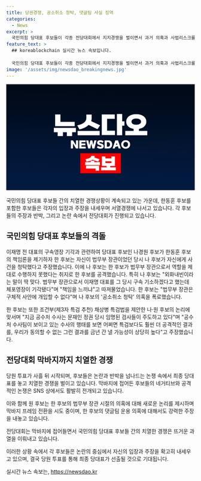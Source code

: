 ```yaml
---
title: 당권경쟁, 공소취소 청탁, 댓글팀 사실 징역
categories:
  - News
excerpt: >
  국민의힘 당대표 후보들이 각종 전당대회에서 지지경쟁을 벌이면서 과거 의혹과 사법리스크를 이야기하고 있습니다. 특히 한동훈 후보는 상대 후보에 대한 반격에 돌입하며 논쟁을 펼치고 있습니다. 전당대회는 막바지에 접어들면서 후보들의 공방도 치열해지고 있는데, 이에 관심이 모이고 있습니다. 2024.07.17.
feature_text: >
  ## koreablockchain 실시간 뉴스 속보입니다.

  국민의힘 당대표 후보들이 각종 전당대회에서 지지경쟁을 벌이면서 과거 의혹과 사법리스크를 이야기하고 있습니다. 특히 한동훈 후보는 상대 후보에 대한 반격에 돌입하며 논쟁을 펼치고 있습니다. 전당대회는 막바지에 접어들면서 후보들의 공방도 치열해지고 있는데, 이에 관심이 모이고 있습니다. 2024.07.17.
image: '/assets/img/newsdao_breakingnews.jpg'
---
```


<p><img src="/assets/img/newsdao_breakingnews.jpg" alt="koreablockchain 속보" /></p>

<p>국민의힘 당대표 후보들 간의 치열한 경쟁상황이 계속되고 있는 가운데, 한동훈 후보를 포함한 후보들은 각자의 입장과 주장을 내세우며 서열경쟁에 나서고 있습니다. 각 후보들의 주장과 반박, 그리고 논란 속에서 전당대회가 진행되고 있습니다.</p>

<h2 data-ke-size="size26">국민의힘 당대표 후보들의 격돌</h2>

<p>이재명 전 대표의 구속영장 기각과 관련하여 당대표 후보인 나경원 후보가 한동훈 후보의 책임론을 제기하자 한 후보는 자신이 법무부 장관이었던 당시 나 후보가 자신에게 사건을 청탁했다고 주장했습니다. 이에 나 후보는 한 후보가 법무부 장관으로서 역할을 제대로 수행하지 못했다는 취지로 한 후보를 공격했습니다. 특히 나 후보는 "외화내빈이라는 말이 딱 맞다. 법무부 장관으로서 이재명 대표를 그 당시 구속 기소하겠다고 했는데 체포영장이 기각됐다"며 "책임을 느끼냐"고 따져물었습니다. 한 후보는 "법무부 장관은 구체적 사안에 개입할 수 없다"며 나 후보의 '공소취소 청탁' 의혹을 폭로했습니다.</p>

<p>한 후보는 또한 조건부(제3자 특검 추천) 채상병 특검법을 제안한 나·원 후보의 논리에 맞서며 "지금 공수처 수사는 문재인 정권 당시 임명된 검사들이 주도하고 있다"며 "공수처 수사팀이 보이고 있는 수사의 행태를 보면 어쩌면 특검보다도 훨씬 더 공격적인 결과를, 우리가 동의할 수 없는 그런 결과를 금년 간 낼 가능성이 상당히 높다"고 주장했습니다.</p>

<h2 data-ke-size="size26">전당대회 막바지까지 치열한 경쟁</h2>

<p>당원 투표가 사흘 뒤 시작되며, 후보들은 논란과 반박을 넘나드는 논쟁 속에서 최종 당대표를 놓고 치열한 경쟁을 벌이고 있습니다. 막바지에 접어든 후보들의 네거티브와 공격적인 논쟁은 SNS 상에서도 활발히 전개되고 있습니다.</p>

<p>이와 함께 원 후보는 한 후보의 법무부 장관 시절의 의혹에 대해 새로운 논리를 제시하며 막바지 프레임 전환을 시도 중이며, 한 후보의 댓글팀 운용 의혹에 대해서도 강력한 주장을 내놓고 있습니다.</p>

<p>전당대회는 막바지에 접어들면서 국민의힘 당대표 후보들 간의 치열한 경쟁은 뜨거운 과열을 이뤄내고 있습니다.</p>

<p>이러한 상황 속에서 각 후보들은 논란의 중심에서 자신의 입장과 주장을 확고히 내세우고 있으며, 결국 당원 투표를 통해 최종 당대표가 선출될 것으로 기대됩니다.</p>
실시간 뉴스 속보는, <a href="https://newsdao.kr" rel="dofollow">https://newsdao.kr</a>


